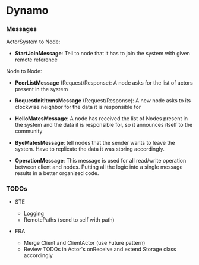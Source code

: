 # Dynamo



### Messages

ActorSystem to Node:

- **StartJoinMessage**: Tell to node that it has to join the system with given remote reference

Node to Node:

- **PeerListMessage** (Request/Response): A node asks for the list of actors present in the system
- **RequestInitItemsMessage** (Request/Response): A new node asks to its clockwise neighbor for the data it is responsible for

- **HelloMatesMessage**: A node has received the list of Nodes present in the system and the data it is responsible for, so it announces itself to the community
- **ByeMatesMessage**: tell nodes that the sender wants to leave the system. Have to replicate the data it was storing accordingly.

- **OperationMessage**: This message is used for all read/write operation between client and nodes. Putting all the logic into a single message results in a better organized code.
    
 

### TODOs

- STE
    - Logging
    - RemotePaths (send to self with path)

- FRA
    - Merge Client and ClientActor (use Future pattern)
    - Review TODOs in Actor's onReceive and extend Storage class accordingly
    